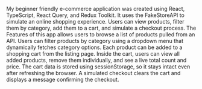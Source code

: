 My beginner friendly e-commerce application was created using React, TypeScript, React Query, and Redux Toolkit. It uses the FakeStoreAPI to simulate an online shopping experience. Users can view products, filter them by category, add them to a cart, and simulate a checkout process.
The Features of this app allows users to browse a list of products pulled from an API. Users can filter products by category using a dropdown menu that dynamically fetches category options. Each product can be added to a shopping cart from the listing page. Inside the cart, users can view all added products, remove them individually, and see a live total count and price. The cart data is stored using sessionStorage, so it stays intact even after refreshing the browser. A simulated checkout clears the cart and displays a message confirming the checkout.
